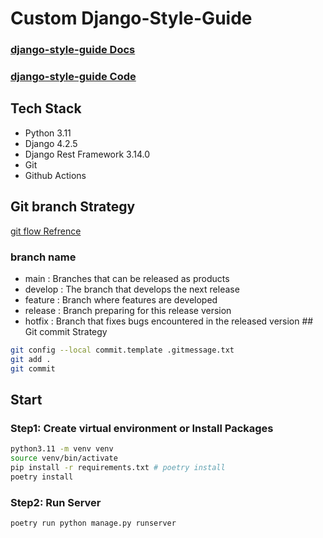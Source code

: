 # Custom Django-Style-Guide
### [django-style-guide Docs](https://github.com/HackSoftware/Django-Styleguide)
### [django-style-guide Code](https://github.com/HackSoftware/Django-Styleguide-Example)

## Tech Stack
- Python 3.11
- Django 4.2.5
- Django Rest Framework 3.14.0
- Git
- Github Actions

## Git branch Strategy
[git flow Refrence](https://techblog.woowahan.com/2553/)
### branch name
- main : Branches that can be released as products
- develop : The branch that develops the next release
- feature : Branch where features are developed
- release : Branch preparing for this release version
- hotfix : Branch that fixes bugs encountered in the released version ## Git commit Strategy
```bash
git config --local commit.template .gitmessage.txt 
git add .
git commit
```
## Start

### Step1: Create virtual environment or Install Packages
```bash
python3.11 -m venv venv 
source venv/bin/activate
pip install -r requirements.txt # poetry install
poetry install
```

### Step2: Run Server
```bash
poetry run python manage.py runserver
```
